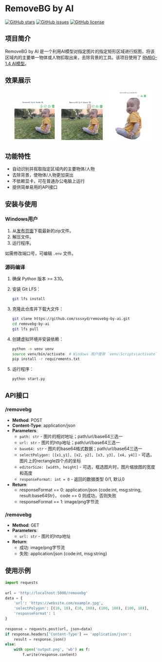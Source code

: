# RemoveBG by AI

[![GitHub stars](https://img.shields.io/github/stars/sssxyd/removebg-by-ai)](https://github.com/sssxyd/removebg-by-ai/stargazers)
[![GitHub issues](https://img.shields.io/github/issues/sssxyd/removebg-by-ai)](https://github.com/sssxyd/removebg-by-ai/issues)
[![GitHub license](https://img.shields.io/github/license/sssxyd/removebg-by-ai)](https://github.com/sssxyd/removebg-by-ai/blob/main/LICENSE)

## 项目简介

RemoveBG by AI 是一个利用AI模型对指定图片的指定矩形区域进行抠图，将该区域内的主要单一物体或人物扣取出来，去除背景的工具。该项目使用了 [RMBG-1.4 AI模型](https://huggingface.co/briaai/RMBG-1.4)。

## 效果展示
<p align="center">
    <img src="example/1-上传图片.jpg" alt="上传图片" width="30%">
    <img src="example/2-鼠标框选.jpg" alt="框选区域" width="30%">
    <img src="example/3-抠图下载.jpg" alt="抠图效果" width="30%">
</p>

## 功能特性

- 自动识别并抠取指定区域内的主要物体/人物
- 去除背景，使物体/人物更加突出
- 不依赖显卡，可在普通办公电脑上运行
- 提供简单易用的API接口

## 安装与使用

### Windows用户

1. 从[发布页面](https://github.com/sssxyd/removebg-by-ai/releases)下载最新的zip文件。
2. 解压文件。
3. 运行程序。

如需修改端口号，可编辑 `.env` 文件。

### 源码编译

1. 确保 Python 版本 >= 3.10。
2. 安装 Git LFS：

    ```sh
    git lfs install
    ```

3. 克隆此仓库并下载大文件：

    ```sh
    git clone https://github.com/sssxyd/removebg-by-ai.git
    cd removebg-by-ai
    git lfs pull
    ```

4. 创建虚拟环境并安装依赖：

    ```sh
    python -m venv venv
    source venv/bin/activate  # Windows 用户使用 `venv\Scripts\activate`
    pip install -r requirements.txt
    ```

5. 运行程序：

    ```sh
    python start.py
    ```

## API接口

### /removebg

- **Method**: POST
- **Content-Type**: application/json
- **Parameters**:
  - `path: str` - 图片的相对地址；path/url/base64三选一
  - `url: str` - 图片的http地址；path/url/base64三选一
  - `base64: str` - 图片的base64格式数据；path/url/base64三选一
  - `selectPolygon: [[x1,y1], [x2, y2], [x3, y3], [x4, y4]]` - 可选，图片上的rectangle四个点的坐标
  - `editorSize: [width, height]` - 可选，框选图片时，图片缩放图的宽度和高度
  - `responseFormat: int = 0` - 返回的数据类型 0/1, 默认0
- **Return**:
  - responseFormat == 0: application/json {code:int, msg:string, result:base64Str}， code == 0 则成功，否则失败
  - responseFormat == 1: image/png字节流
 
### /removebg

- **Method**: GET
- **Parameters**:
  - `url: str` - 图片的http地址
- **Return**:
  - 成功: image/png字节流
  - 失败: application/json {code:int, msg:string} 
  
## 使用示例

```python
import requests

url = 'http://localhost:5000/removebg'
data = {
    'url': 'https://website.com/example.jpg',
    'selectPolygon': [(10, 10), (10, 100), (100, 100), (100, 10)],
    'responseFormat': 1
}

response = requests.post(url, json=data)
if response.headers['Content-Type'] == 'application/json':
    result = response.json()
else:
    with open('output.png', 'wb') as f:
        f.write(response.content)
